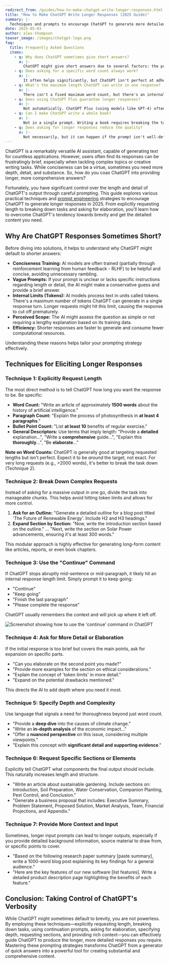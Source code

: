 ```yaml
---
redirect_from: /guides/how-to-make-chatgpt-write-longer-responses.html
title: "How to Make ChatGPT Write Longer Responses (2025 Guide)"
summary: |-
  Techniques and prompts to encourage ChatGPT to generate more detailed and comprehensive text outputs.
date: 2025-05-03
author: alex-thompson
teaser_image: /images/chatgpt-logo.png
faq:
  title: Frequently Asked Questions
  items:
    - q: Why does ChatGPT sometimes give short answers?
      a: |-
        ChatGPT might give short answers due to several factors: the prompt might have been vague, the model might be trying to be concise, it might hit internal generation limits per response turn, or it might perceive the topic doesn't warrant a lengthy explanation based on its training.
    - q: Does asking for a specific word count always work?
      a: |-
        It often helps significantly, but ChatGPT isn't perfect at adhering to exact word counts. It uses the request as a strong guideline. Expect responses to be *around* the requested length, but not always precisely matching it. Very high word counts might require breaking down the request.
    - q: What's the maximum length ChatGPT can write in one response?
      a: |-
        There isn't a fixed maximum word count, but there's an internal limit based on 'tokens' (pieces of words). This limit can vary between models (GPT-3.5 vs. GPT-4) and potentially server load. If a response cuts off, using the 'continue' command is the standard way to get the rest.
    - q: Does using ChatGPT Plus guarantee longer responses?
      a: |-
        Not automatically. ChatGPT Plus (using models like GPT-4) often provides more detailed and nuanced responses due to its better capabilities, and it might have higher token limits per turn. However, you still need to use effective prompting techniques to request length and detail.
    - q: Can I make ChatGPT write a whole book?
      a: |-
        Not in a single prompt. Writing a book requires breaking the task down significantly. You could ask ChatGPT to generate an outline, then write chapter by chapter, section by section, using 'continue' and providing context from previous sections as needed. It requires significant user guidance and iteration.
    - q: Does asking for longer responses reduce the quality?
      a: |-
        Not necessarily, but it can happen if the prompt isn't well-defined. If forced to write at length without sufficient substance or guidance, the AI might become repetitive, verbose, or less coherent. Breaking down requests and specifying *what* detail to add usually maintains quality better than just asking for more words.
---
```

ChatGPT is a remarkably versatile AI assistant, capable of generating text for countless applications. However, users often find its responses can be frustratingly brief, especially when tackling complex topics or creative writing tasks. While conciseness can be a virtue, sometimes you need more depth, detail, and substance. So, how do you coax ChatGPT into providing longer, more comprehensive answers?

Fortunately, you have significant control over the length and detail of ChatGPT's output through careful prompting. This guide explores various practical techniques and [prompt engineering](/how-to-master-prompt-engineering/) strategies to encourage ChatGPT to generate longer responses in 2025. From explicitly requesting length to breaking down tasks and asking for elaboration, you'll learn how to overcome ChatGPT's tendency towards brevity and get the detailed content you need.

## Why Are ChatGPT Responses Sometimes Short?

Before diving into solutions, it helps to understand why ChatGPT might default to shorter answers:

*   **Conciseness Training:** AI models are often trained (partially through reinforcement learning from human feedback - RLHF) to be helpful and concise, avoiding unnecessary rambling.
*   **Vague Prompts:** If your prompt is unclear or lacks specific instructions regarding length or detail, the AI might make a conservative guess and provide a brief answer.
*   **Internal Limits (Tokens):** AI models process text in units called tokens. There's a maximum number of tokens ChatGPT can generate in a single response turn. Longer requests might hit this limit, causing the response to cut off prematurely.
*   **Perceived Scope:** The AI might assess the question as simple or not requiring a lengthy explanation based on its training data.
*   **Efficiency:** Shorter responses are faster to generate and consume fewer computational resources.

Understanding these reasons helps tailor your prompting strategy effectively.

## Techniques for Eliciting Longer Responses

### Technique 1: Explicitly Request Length

The most direct method is to tell ChatGPT how long you want the response to be. Be specific:

*   **Word Count:** "Write an article of approximately **1500 words** about the history of artificial intelligence."
*   **Paragraph Count:** "Explain the process of photosynthesis in **at least 4 paragraphs**."
*   **Bullet Point Count:** "List **at least 10** benefits of regular exercise."
*   **General Descriptors:** Use terms that imply length: "Provide a **detailed** explanation...", "Write a **comprehensive** guide...", "Explain this **thoroughly**...", "Be **elaborate**..."

**Note on Word Counts:** ChatGPT is generally good at targeting requested lengths but isn't perfect. Expect it to be *around* the target, not exact. For very long requests (e.g., >2000 words), it's better to break the task down (Technique 2).

### Technique 2: Break Down Complex Requests

Instead of asking for a massive output in one go, divide the task into manageable chunks. This helps avoid hitting token limits and allows for more control.

1.  **Ask for an Outline:** "Generate a detailed outline for a blog post titled 'The Future of Renewable Energy'. Include H2 and H3 headings."
2.  **Expand Section by Section:** "Now, write the introduction section based on the outline." ... "Next, write the section on Solar Power advancements, ensuring it's at least 300 words."

This modular approach is highly effective for generating long-form content like articles, reports, or even book chapters.

### Technique 3: Use the "Continue" Command

If ChatGPT stops abruptly mid-sentence or mid-paragraph, it likely hit an internal response length limit. Simply prompt it to keep going:

*   "Continue"
*   "Keep going"
*   "Finish the last paragraph"
*   "Please complete the response"

ChatGPT usually remembers the context and will pick up where it left off.

![Screenshot showing how to use the 'continue' command in ChatGPT](../images/chatgpt-longer-continue-example.png)

### Technique 4: Ask for More Detail or Elaboration

If the initial response is too brief but covers the main points, ask for expansion on specific parts.

*   "Can you elaborate on the second point you made?"
*   "Provide more examples for the section on ethical considerations."
*   "Explain the concept of 'token limits' in more detail."
*   "Expand on the potential drawbacks mentioned."

This directs the AI to add depth where you need it most.

### Technique 5: Specify Depth and Complexity

Use language that signals a need for thoroughness beyond just word count.

*   "Provide a **deep dive** into the causes of climate change."
*   "Write an **in-depth analysis** of the economic impact..."
*   "Offer a **nuanced perspective** on this issue, considering multiple viewpoints."
*   "Explain this concept with **significant detail and supporting evidence**."

### Technique 6: Request Specific Sections or Elements

Explicitly tell ChatGPT what components the final output should include. This naturally increases length and structure.

*   "Write an article about sustainable gardening. Include sections on: Introduction, Soil Preparation, Water Conservation, Companion Planting, Pest Control, and Conclusion."
*   "Generate a business proposal that includes: Executive Summary, Problem Statement, Proposed Solution, Market Analysis, Team, Financial Projections, and Appendix."

### Technique 7: Provide More Context and Input

Sometimes, longer input prompts can lead to longer outputs, especially if you provide detailed background information, source material to draw from, or specific points to cover.

*   "Based on the following research paper summary \[paste summary\], write a 1000-word blog post explaining its key findings for a general audience."
*   "Here are the key features of our new software \[list features\]. Write a detailed product description page highlighting the benefits of each feature."

## Conclusion: Taking Control of ChatGPT's Verbosity

While ChatGPT might sometimes default to brevity, you are not powerless. By employing these techniques—explicitly requesting length, breaking down tasks, using continuation prompts, asking for elaboration, specifying depth, requesting sections, and providing rich context—you can effectively guide ChatGPT to produce the longer, more detailed responses you require. Mastering these prompting strategies transforms ChatGPT from a generator of quick answers into a powerful tool for creating substantial and comprehensive content.